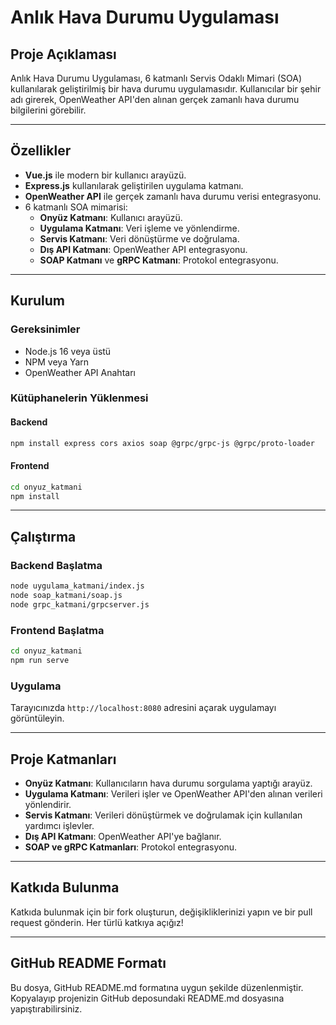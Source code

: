 # **Anlık Hava Durumu Uygulaması**

## **Proje Açıklaması**
Anlık Hava Durumu Uygulaması, 6 katmanlı Servis Odaklı Mimari (SOA) kullanılarak geliştirilmiş bir hava durumu uygulamasıdır. Kullanıcılar bir şehir adı girerek, OpenWeather API'den alınan gerçek zamanlı hava durumu bilgilerini görebilir.

---

## **Özellikler**
- **Vue.js** ile modern bir kullanıcı arayüzü.
- **Express.js** kullanılarak geliştirilen uygulama katmanı.
- **OpenWeather API** ile gerçek zamanlı hava durumu verisi entegrasyonu.
- 6 katmanlı SOA mimarisi:
  - **Onyüz Katmanı**: Kullanıcı arayüzü.
  - **Uygulama Katmanı**: Veri işleme ve yönlendirme.
  - **Servis Katmanı**: Veri dönüştürme ve doğrulama.
  - **Dış API Katmanı**: OpenWeather API entegrasyonu.
  - **SOAP Katmanı** ve **gRPC Katmanı**: Protokol entegrasyonu.

---

## **Kurulum**

### **Gereksinimler**
- Node.js 16 veya üstü
- NPM veya Yarn
- OpenWeather API Anahtarı

### **Kütüphanelerin Yüklenmesi**
#### **Backend**
```bash
npm install express cors axios soap @grpc/grpc-js @grpc/proto-loader
```

#### **Frontend**
```bash
cd onyuz_katmani
npm install
```

---

## **Çalıştırma**

### **Backend Başlatma**
```bash
node uygulama_katmani/index.js
node soap_katmani/soap.js
node grpc_katmani/grpcserver.js
```

### **Frontend Başlatma**
```bash
cd onyuz_katmani
npm run serve
```

### **Uygulama**
Tarayıcınızda `http://localhost:8080` adresini açarak uygulamayı görüntüleyin.

---

## **Proje Katmanları**
- **Onyüz Katmanı**: Kullanıcıların hava durumu sorgulama yaptığı arayüz.
- **Uygulama Katmanı**: Verileri işler ve OpenWeather API'den alınan verileri yönlendirir.
- **Servis Katmanı**: Verileri dönüştürmek ve doğrulamak için kullanılan yardımcı işlevler.
- **Dış API Katmanı**: OpenWeather API'ye bağlanır.
- **SOAP ve gRPC Katmanları**: Protokol entegrasyonu.

---

## **Katkıda Bulunma**
Katkıda bulunmak için bir fork oluşturun, değişikliklerinizi yapın ve bir pull request gönderin. Her türlü katkıya açığız!

---

## **GitHub README Formatı**
Bu dosya, GitHub README.md formatına uygun şekilde düzenlenmiştir. Kopyalayıp projenizin GitHub deposundaki README.md dosyasına yapıştırabilirsiniz.

